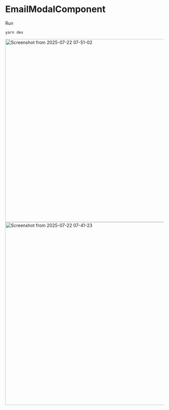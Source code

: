 # EmailModalComponent

Run 
```
yarn dev
```

<img width="803" height="582" alt="Screenshot from 2025-07-22 07-51-02" src="https://github.com/user-attachments/assets/8046371b-96de-4c25-9cd7-cf60412f12a0" />


<img width="803" height="582" alt="Screenshot from 2025-07-22 07-41-23" src="https://github.com/user-attachments/assets/113062cc-0cfc-4771-b4f1-687fad98b508" />
